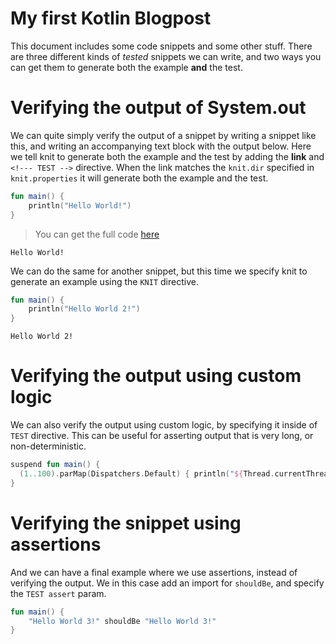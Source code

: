 # My first Kotlin Blogpost

This document includes some code snippets and some other stuff.
There are three different kinds of _tested_ snippets we can write,
and two ways you can get them to generate both the example **and** the test.

<!--- TEST_NAME BasicTest -->

# Verifying the output of System.out

We can quite simply verify the output of a snippet by writing a snippet like this,
and writing an accompanying text block with the output below.
Here we tell knit to generate both the example and the test by adding the **link** and `<!--- TEST -->` directive.
When the link matches the `knit.dir` specified in `knit.properties` it will generate both the example and the test.

```kotlin
fun main() {
    println("Hello World!")
}
```
> You can get the full code [here](../../guide/src/test/kotlin/examples/example-basic-01.kt)

```text
Hello World!
```

<!--- TEST -->

We can do the same for another snippet, but this time we specify knit to generate an example using the `KNIT` directive.

```kotlin
fun main() {
    println("Hello World 2!")
}
```

<!--- KNIT example-basic-02.kt -->

```text
Hello World 2!
```
<!--- TEST -->

# Verifying the output using custom logic

We can also verify the output using custom logic, by specifying it inside of `TEST` directive.
This can be useful for asserting output that is very long, or non-deterministic. 

<!--- INCLUDE
import arrow.fx.coroutines.parMap
import kotlinx.coroutines.Dispatchers
-->
```kotlin
suspend fun main() {
  (1..100).parMap(Dispatchers.Default) { println("${Thread.currentThread().name} ~> $it") }
}
```

<!--- KNIT example-basic-03.kt -->
<!--- TEST lines.all { it.startsWith("DefaultDispatcher-worker") } && lines.size == 100 -->

# Verifying the snippet using assertions

And we can have a final example where we use assertions, instead of verifying the output.
We in this case add an import for `shouldBe`, and specify the `TEST assert` param.

<!--- INCLUDE
import io.kotest.matchers.shouldBe
-->
```kotlin
fun main() {
    "Hello World 3!" shouldBe "Hello World 3!"
}
```

<!--- KNIT example-basic-04.kt -->
<!--- TEST assert -->
